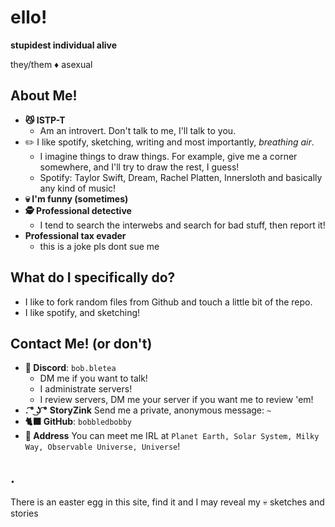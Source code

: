 # ello!
**stupidest individual alive**

they/them ♦ asexual

## About Me!
* **😼 ISTP-T**
  * Am an introvert. Don't talk to me, I'll talk to you.
* ✏️ I like spotify, sketching, writing and most importantly, _breathing air_.
  * I imagine things to draw things. For example, give me a corner somewhere, and I'll try to draw the rest, I guess!
  * Spotify: Taylor Swift, Dream, Rachel Platten, Innersloth and basically any kind of music!
* **💀 I'm funny (sometimes)**
* **🕵️ Professional detective**
  * I tend to search the interwebs and search for bad stuff, then report it!
* **Professional tax evader**
  * this is a joke pls dont sue me

## What do I specifically do?
* I like to fork random files from Github and touch a little bit of the repo.
* I like spotify, and sketching!

## Contact Me! (or don't)
* **💬 Discord**: `bob.bletea`
  * DM me if you want to talk!
  * I administrate servers!
  * I review servers, DM me your server if you want me to review 'em!
* **. ͡° ͜ʖ ͡°** **StoryZink** Send me a private, anonymous message: `~`
* **🐈‍⬛ GitHub**: `bobbledbobby`
* **📨 Address** You can meet me IRL at `Planet Earth, Solar System, Milky Way, Observable Universe, Universe`!

## .

There is an easter egg in this site, find it and I may reveal my 💀 sketches and stories

